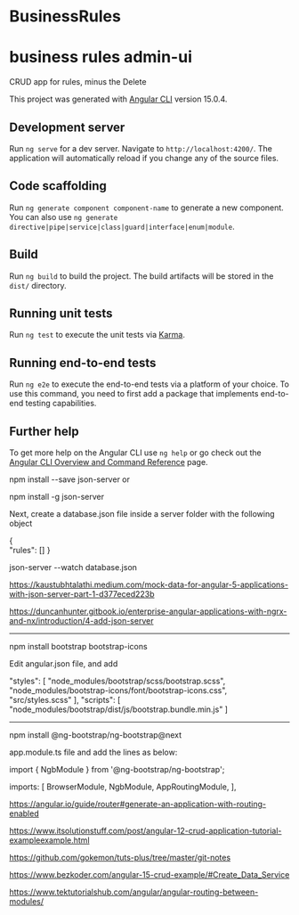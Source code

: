 # BusinessRules

# business rules admin-ui
CRUD app for rules, minus the Delete



This project was generated with [Angular CLI](https://github.com/angular/angular-cli) version 15.0.4.

## Development server

Run `ng serve` for a dev server. Navigate to `http://localhost:4200/`. The application will automatically reload if you change any of the source files.

## Code scaffolding

Run `ng generate component component-name` to generate a new component. You can also use `ng generate directive|pipe|service|class|guard|interface|enum|module`.

## Build

Run `ng build` to build the project. The build artifacts will be stored in the `dist/` directory.

## Running unit tests

Run `ng test` to execute the unit tests via [Karma](https://karma-runner.github.io).

## Running end-to-end tests

Run `ng e2e` to execute the end-to-end tests via a platform of your choice. To use this command, you need to first add a package that implements end-to-end testing capabilities.

## Further help

To get more help on the Angular CLI use `ng help` or go check out the [Angular CLI Overview and Command Reference](https://angular.io/cli) page.


npm install --save json-server or 

npm install -g json-server

Next, create a database.json file inside a server folder with the following object


{    
    "rules": []
}


json-server --watch database.json


https://kaustubhtalathi.medium.com/mock-data-for-angular-5-applications-with-json-server-part-1-d377eced223b

https://duncanhunter.gitbook.io/enterprise-angular-applications-with-ngrx-and-nx/introduction/4-add-json-server

--------------------------------------------
npm install bootstrap bootstrap-icons

Edit angular.json file, and add

"styles": [
  "node_modules/bootstrap/scss/bootstrap.scss",
  "node_modules/bootstrap-icons/font/bootstrap-icons.css",
  "src/styles.scss"
],
"scripts": [
  "node_modules/bootstrap/dist/js/bootstrap.bundle.min.js"
]


--------------------------------------------
npm install @ng-bootstrap/ng-bootstrap@next

app.module.ts file and add the lines as below:

import { NgbModule } from '@ng-bootstrap/ng-bootstrap';

imports: [
  BrowserModule,
  NgbModule,
  AppRoutingModule,
],






https://angular.io/guide/router#generate-an-application-with-routing-enabled

https://www.itsolutionstuff.com/post/angular-12-crud-application-tutorial-exampleexample.html

https://github.com/gokemon/tuts-plus/tree/master/git-notes

https://www.bezkoder.com/angular-15-crud-example/#Create_Data_Service

https://www.tektutorialshub.com/angular/angular-routing-between-modules/

